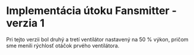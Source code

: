 # Implementácia útoku Fansmitter - verzia 1

Pri tejto verzii bol druhý a tretí ventilátor nastavený na 50 % výkon, pričom sme menili rýchlosť otáčok prvého ventilátora.
